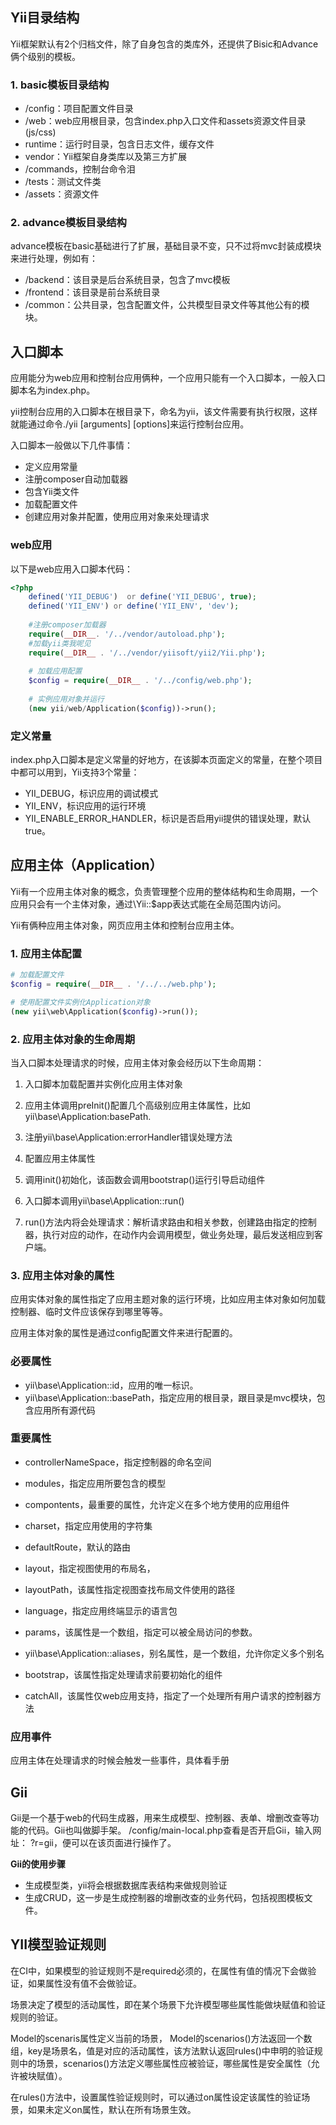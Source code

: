 ## Yii目录结构

Yii框架默认有2个归档文件，除了自身包含的类库外，还提供了Bisic和Advance俩个级别的模板。

### 1. basic模板目录结构

- /config：项目配置文件目录
- /web：web应用根目录，包含index.php入口文件和assets资源文件目录(js/css)
- runtime：运行时目录，包含日志文件，缓存文件
- vendor：Yii框架自身类库以及第三方扩展
- /commands，控制台命令泪
- /tests：测试文件类
- /assets：资源文件

### 2. advance模板目录结构
advance模板在basic基础进行了扩展，基础目录不变，只不过将mvc封装成模块来进行处理，例如有：
- /backend：该目录是后台系统目录，包含了mvc模板
- /frontend：该目录是前台系统目录
- /common：公共目录，包含配置文件，公共模型目录文件等其他公有的模块。










## 入口脚本
应用能分为web应用和控制台应用俩种，一个应用只能有一个入口脚本，一般入口脚本名为index.php。

yii控制台应用的入口脚本在根目录下，命名为yii，该文件需要有执行权限，这样就能通过命令./yii <route> [arguments] [options]来运行控制台应用。

入口脚本一般做以下几件事情：
- 定义应用常量
- 注册composer自动加载器
- 包含Yii类文件
- 加载配置文件
- 创建应用对象并配置，使用应用对象来处理请求

### web应用
以下是web应用入口脚本代码：
```php
<?php
	defined('YII_DEBUG')  or define('YII_DEBUG', true);
	defined('YII_ENV') or define('YII_ENV', 'dev');
	
	#注册composer加载器
	require(__DIR__. '/../vendor/autoload.php');
	#加载yii类我呢见
	require(__DIR__ . '/../vendor/yiisoft/yii2/Yii.php');
	
	# 加载应用配置
	$config = require(__DIR__ . '/../config/web.php');
	
	# 实例应用对象并运行
	(new yii/web/Application($config))->run();
```

### 定义常量
index.php入口脚本是定义常量的好地方，在该脚本页面定义的常量，在整个项目中都可以用到，Yii支持3个常量：
- YII_DEBUG，标识应用的调试模式
- YII_ENV，标识应用的运行环境
- YII_ENABLE_ERROR_HANDLER，标识是否启用yii提供的错误处理，默认true。












## 应用主体（Application）
Yii有一个应用主体对象的概念，负责管理整个应用的整体结构和生命周期，一个应用只会有一个主体对象，通过\Yii::$app表达式能在全局范围内访问。

Yii有俩种应用主体对象，网页应用主体和控制台应用主体。

### 1. 应用主体配置
```php
# 加载配置文件
$config = require(__DIR__ . '/../../web.php');

# 使用配置文件实例化Application对象
(new yii\web\Application($config)->run());
``` 

### 2. 应用主体对象的生命周期
当入口脚本处理请求的时候，应用主体对象会经历以下生命周期：
1. 入口脚本加载配置并实例化应用主体对象

2. 应用主体调用preInit()配置几个高级别应用主体属性，比如yii\base\Application:basePath.
3. 注册yii\base\Application:errorHandler错误处理方法
4. 配置应用主体属性
5. 调用init()初始化，该函数会调用bootstrap()运行引导启动组件

6. 入口脚本调用yii\base\Application::run()
7. run()方法内将会处理请求：解析请求路由和相关参数，创建路由指定的控制器，执行对应的动作，在动作内会调用模型，做业务处理，最后发送相应到客户端。


### 3. 应用主体对象的属性
应用实体对象的属性指定了应用主题对象的运行环境，比如应用主体对象如何加载控制器、临时文件应该保存到哪里等等。

应用主体对象的属性是通过config配置文件来进行配置的。

### 必要属性
- yii\base\Application::id，应用的唯一标识。
- yii\base\Application::basePath，指定应用的根目录，跟目录是mvc模块，包含应用所有源代码

### 重要属性
- controllerNameSpace，指定控制器的命名空间
- modules，指定应用所要包含的模型
- compontents，最重要的属性，允许定义在多个地方使用的应用组件

- charset，指定应用使用的字符集
- defaultRoute，默认的路由
- layout，指定视图使用的布局名，
- layoutPath，该属性指定视图查找布局文件使用的路径

- language，指定应用终端显示的语言包
- params，该属性是一个数组，指定可以被全局访问的参数。

- yii\base\Application::aliases，别名属性，是一个数组，允许你定义多个别名
- bootstrap，该属性指定处理请求前要初始化的组件
- catchAll，该属性仅web应用支持，指定了一个处理所有用户请求的控制器方法

### 应用事件
应用主体在处理请求的时候会触发一些事件，具体看手册






## Gii
Gii是一个基于web的代码生成器，用来生成模型、控制器、表单、增删改查等功能的代码。Gii也叫做脚手架。
/config/main-local.php查看是否开启Gii，输入网址：
?r=gii，便可以在该页面进行操作了。

**Gii的使用步骤**
- 生成模型类，yii将会根据数据库表结构来做规则验证
- 生成CRUD，这一步是生成控制器的增删改查的业务代码，包括视图模板文件。









## YII模型验证规则
在CI中，如果模型的验证规则不是required必须的，在属性有值的情况下会做验证，如果属性没有值不会做验证。

场景决定了模型的活动属性，即在某个场景下允许模型哪些属性能做块赋值和验证规则的验证。

Model的scenaris属性定义当前的场景，
Model的scenarios()方法返回一个数组，key是场景名，值是对应的活动属性，该方法默认返回rules()中申明的验证规则中的场景，scenarios()方法定义哪些属性应被验证，哪些属性是安全属性（允许被块赋值）。

在rules()方法中，设置属性验证规则时，可以通过on属性设定该属性的验证场景，如果未定义on属性，默认在所有场景生效。
